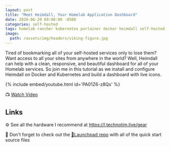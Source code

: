 ```yaml
---
layout: post
title: "Meet Heimdall, Your Homelab Application Dashboard"
date: 2020-06-20 09:00:00 -0500
categories: self-hosted
tags: homelab rancher kubernetes portainer docker heimdall self-hosted
image:
  path: /assets/img/headers/viking-figure.jpg
---
```


Tired of bookmarking all of your self-hosted services only to lose them?  Want access to all your sites from anywhere in the world? Well, Heimdall can help with a clean, responsive, and beautiful dashboard for all of your Homelab services. So join me in this tutorial as we install and configure Heimdall on Docker and Kubernetes and build a dashboard with live icons.

{% include embed/youtube.html id='PA01Z6-z8Qs' %}

📺 [Watch Video](https://www.youtube.com/watch?v=PA01Z6-z8Qs)

## Links

⚙️ See all the hardware I recommend at <https://l.technotim.live/gear>

🚀 Don't forget to check out the [🚀Launchpad repo](https://l.technotim.live/quick-start) with all of the quick start source files
